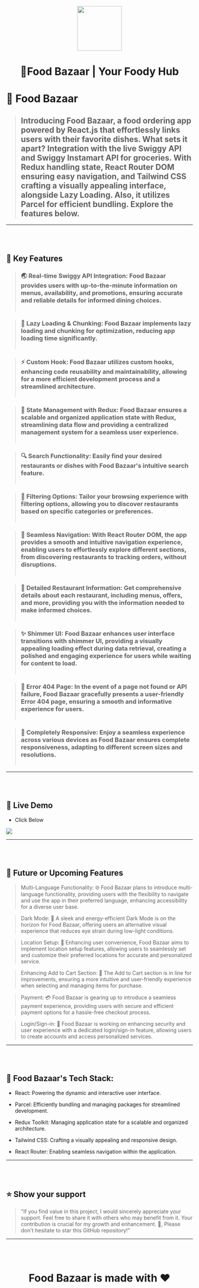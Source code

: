 <div align="center">
  <img src="https://foodbazaarr.netlify.app/Logo.6c3b39eb.png" style="width:120px"></img>
  <h1><b>🚀Food Bazaar | Your Foody Hub</b></h3>
</div>


<!-- PROJECT DESCRIPTION -->

# 💖 Food Bazaar 

> ## Introducing Food Bazaar, a food ordering app powered by React.js that effortlessly links users with their favorite dishes. What sets it apart? Integration with the live Swiggy API and Swiggy Instamart API for groceries. With Redux handling state, React Router DOM ensuring easy navigation, and Tailwind CSS crafting a visually appealing interface, alongside Lazy Loading. Also, it utilizes Parcel for efficient bundling. Explore the features below.



---
<!-- Features -->
<br></br>
 ## 🎯 Key Features 

> ### 🌏 Real-time Swiggy API Integration: Food Bazaar provides users with up-to-the-minute information on menus, availability, and promotions, ensuring accurate and reliable details for informed dining choices.<br></br>

> ### 🚀 Lazy Loading & Chunking: Food Bazaar implements lazy loading and chunking for optimization, reducing app loading time significantly.<br></br>

> ### ⚡ Custom Hook: Food Bazaar utilizes custom hooks, enhancing code reusability and maintainability, allowing for a more efficient development process and a streamlined architecture.<br></br>

> ### 🔐 State Management with Redux: Food Bazaar ensures a scalable and organized application state with Redux, streamlining data flow and providing a centralized management system for a seamless user experience.<br></br>

> ### 🔍 Search Functionality: Easily find your desired restaurants or dishes with Food Bazaar's intuitive search feature.<br></br>

> ### 🎯 Filtering Options: Tailor your browsing experience with filtering options, allowing you to discover restaurants based on specific categories or preferences.<br></br>

> ### 📌 Seamless Navigation: With React Router DOM, the app provides a smooth and intuitive navigation experience, enabling users to effortlessly explore different sections, from discovering restaurants to tracking orders, without disruptions.<br></br>

> ### 📜 Detailed Restaurant Information: Get comprehensive details about each restaurant, including menus, offers, and more, providing you with the information needed to make informed choices.<br></br>

> ### ✨ Shimmer UI: Food Bazaar enhances user interface transitions with shimmer UI, providing a visually appealing loading effect during data retrieval, creating a polished and engaging experience for users while waiting for content to load.<br></br>

> ### 🚧 Error 404 Page: In the event of a page not found or API failure, Food Bazaar gracefully presents a user-friendly Error 404 page, ensuring a smooth and informative experience for users.<br></br>

> ### 📱 Completely Responsive: Enjoy a seamless experience across various devices as Food Bazaar ensures complete responsiveness, adapting to different screen sizes and resolutions.<br></br>

---
<br></br>
## 🚀 Live Demo 

- Click Below

 <a href="https://food-bazaar-ten.vercel.app/" target="_blank">
<img src="https://img.shields.io/badge/Vercel-000000?style=for-the-badge&logo=vercel&logoColor=white">
</a>

---
<br></br>
## 🎯 Future or Upcoming Features
> Multi-Language Functionality: 🌐 Food Bazaar plans to introduce multi-language functionality, providing users with the flexibility to navigate and use the app in their preferred language, enhancing accessibility for a diverse user base.

> Dark Mode: 🌙 A sleek and energy-efficient Dark Mode is on the horizon for Food Bazaar, offering users an alternative visual experience that reduces eye strain during low-light conditions.

> Location Setup: 📍 Enhancing user convenience, Food Bazaar aims to implement location setup features, allowing users to seamlessly set and customize their preferred locations for accurate and personalized service.

> Enhancing Add to Cart Section: 🛒 The Add to Cart section is in line for improvements, ensuring a more intuitive and user-friendly experience when selecting and managing items for purchase.

> Payment: 💳 Food Bazaar is gearing up to introduce a seamless payment experience, providing users with secure and efficient payment options for a hassle-free checkout process.

> Login/Sign-in: 🔐 Food Bazaar is working on enhancing security and user experience with a dedicated login/sign-in feature, allowing users to create accounts and access personalized services.

---
<br></br>
 ## 🔧 Food Bazaar's Tech Stack:

- React: Powering the dynamic and interactive user interface.

- Parcel: Efficiently bundling and managing packages for streamlined development.

- Redux Toolkit: Managing application state for a scalable and organized architecture.

- Tailwind CSS: Crafting a visually appealing and responsive design.

- React Router: Enabling seamless navigation within the application.


---
<br></br>
## ⭐️ Show your support 

> "If you find value in this project, I would sincerely appreciate your support. Feel free to share it with others who may benefit from it. Your contribution is crucial for my growth and enhancement. 🚀, Please don't hesitate to star this GitHub repository!"

---

<br></br>

<div align="center"><h1>Food Bazaar is made with ❤️</h1> </div>


